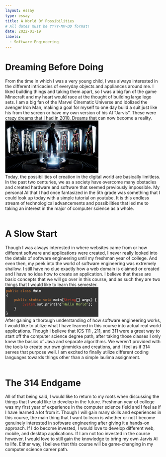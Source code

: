 ```yaml
---
layout: essay
type: essay
title: A World Of Possibilities
# All dates must be YYYY-MM-DD format!
date: 2022-01-19
labels:
  - Software Engineering
---
```




<h1> Dreaming Before Doing </h1>
From the time in which I was a very young child, I was always interested in the different intricacies of everyday objects and appliances around me. 
I liked building things and taking them apart, so I was a big fan of the game Minecraft and my heart would race at the thought of building large lego sets. 
I am a big fan of the Marvel Cinematic Universe and idolized the avenger Iron Man, making a goal for myself to one day build a suit just like his from the screen or have my own version of his AI “Jarvis”. 
These were crazy dreams that I had in 2010. Dreams that can now become a reality.
<br>
<img class="ui small left floated image" src="../images/HallofArmor.jpg" width = "300">
  <br>
Today, the possibilities of creation in the digital world are basically limitless. In the past two centuries, we as a society have overcome many obstacles and created
hardware and software that seemed previously impossible. My personal AI that I had once fantasized in the 5th grade was something that I could look up today with a simple
tutorial on youtube. It is this endless stream of technological advancements and possibilities that led me to taking an interest in the major of computer science as a whole.
<br>
  <br>
<h1> A Slow Start </h1>
Though I was always interested in where websites came from or how different software and applications were created, I never really looked into the details of software engineering 
until my freshman year of college. And even then, my peek into the world of software engineering was extremely shallow. I still have no clue exactly how a web domain is claimed or
created and I have no idea how to create an application. I believe that these are basic concepts that we will go over in this course, and as such they are two things that I would like 
to learn this semester.

<br>
<img class="ui medium right floated image" src="../images/HelloWorld.png" width = "300">
  <br>
After gaining a thorough understanding of how software engineering works, I would like to utilize what I have learned in this course into actual real world applications. Though I believe that ICS 111
, 211, and 311 were a great way to start off the computer science degree path, after taking those classes I only knew the basics of Java and separate algorithms. We weren’t provided with the tools 
to create our own gimmicks and creations, and I feel as if 314 serves that purpose well. I am excited to finally utilize different coding languages towards things other than a simple laulima assignment.
<br>
  <br>
<h1>The 314 Endgame</h1>
All of that being said, I would like to return to my roots when discussing the things that I would like to develop in the future. Freshman year of college was my first year of experience in the computer science
field and I feel as if I have learned a lot from it. Though I will gain many skills and experiences in this course, the main thing that I want to learn is whether or not I become genuinely interested in software
engineering after giving it a hands-on approach. If I do become invested, I would love to develop different web, mobile, and desktop applications. If I am not too invested in the course however, I would love to 
still gain the knowledge to bring my own Jarvis AI to life. Either way, I believe that this course will be game-changing in my computer science career path.
<br>
  <br>


